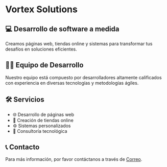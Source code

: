 # Vortex Solutions

## 💻 Desarrollo de software a medida

Creamos páginas web, tiendas online y sistemas para transformar tus desafíos en soluciones eficientes.

## 👨‍💻 Equipo de Desarrollo

Nuestro equipo está compuesto por desarrolladores altamente calificados con experiencia en diversas tecnologías y metodologías ágiles.

## 🛠️ Servicios

- 🌐 Desarrollo de páginas web
- 🛒 Creación de tiendas online
- ⚙️ Sistemas personalizados
- 💼 Consultoría tecnológica

## 📞 Contacto

Para más información, por favor contáctanos a través de [Correo](mailtovortex.solutions.dev@gmail.com).

